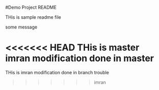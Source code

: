 #Demo Project README

THis is sample readme file

some message

<<<<<<< HEAD
THis is master imran modification done in master 
=======
THis is imran modification done in branch trouble
>>>>>>> imran

